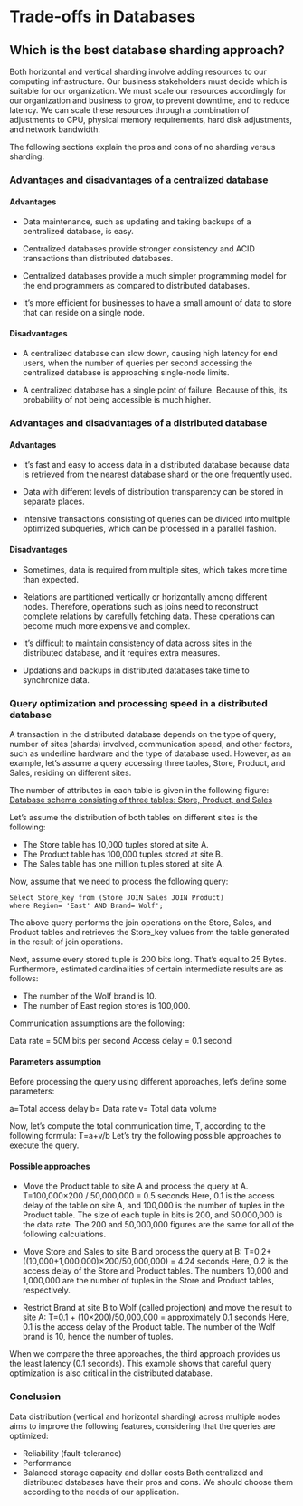 # Trade-offs in Databases
## Which is the best database sharding approach?
Both horizontal and vertical sharding involve adding resources to our computing infrastructure. Our business stakeholders must decide which is suitable for our organization. We must scale our resources accordingly for our organization and business to grow, to prevent downtime, and to reduce latency. We can scale these resources through a combination of adjustments to CPU, physical memory requirements, hard disk adjustments, and network bandwidth.

The following sections explain the pros and cons of no sharding versus sharding.

### Advantages and disadvantages of a centralized database
#### Advantages
- Data maintenance, such as updating and taking backups of a centralized database, is easy.

- Centralized databases provide stronger consistency and ACID transactions than distributed databases.

- Centralized databases provide a much simpler programming model for the end programmers as compared to distributed databases.

- It’s more efficient for businesses to have a small amount of data to store that can reside on a single node.

#### Disadvantages
- A centralized database can slow down, causing high latency for end users, when the number of queries per second accessing the centralized database is approaching single-node limits.

- A centralized database has a single point of failure. Because of this, its probability of not being accessible is much higher.

### Advantages and disadvantages of a distributed database
#### Advantages
- It’s fast and easy to access data in a distributed database because data is retrieved from the nearest database shard or the one frequently used.

- Data with different levels of distribution transparency can be stored in separate places.

- Intensive transactions consisting of queries can be divided into multiple optimized subqueries, which can be processed in a parallel fashion.

#### Disadvantages
- Sometimes, data is required from multiple sites, which takes more time than expected.

- Relations are partitioned vertically or horizontally among different nodes. Therefore, operations such as joins need to reconstruct complete relations by carefully fetching data. These operations can become much more expensive and complex.

- It’s difficult to maintain consistency of data across sites in the distributed database, and it requires extra measures.

- Updations and backups in distributed databases take time to synchronize data.
### Query optimization and processing speed in a distributed database
A transaction in the distributed database depends on the type of query, number of sites (shards) involved, communication speed, and other factors, such as underline hardware and the type of database used. However, as an example, let’s assume a query accessing three tables, Store, Product, and Sales, residing on different sites.

The number of attributes in each table is given in the following figure:
[Database schema consisting of three tables: Store, Product, and Sales](./3tables.jpg)

Let’s assume the distribution of both tables on different sites is the following:

- The Store table has 10,000 tuples stored at site A.
- The Product table has 100,000 tuples stored at site B.
- The Sales table has one million tuples stored at site A.

Now, assume that we need to process the following query:

```
Select Store_key from (Store JOIN Sales JOIN Product)
where Region= 'East' AND Brand='Wolf';
```
The above query performs the join operations on the Store, Sales, and Product tables and retrieves the Store_key values from the table generated in the result of join operations.

Next, assume every stored tuple is 200 bits long. That’s equal to 25 Bytes. Furthermore, estimated cardinalities of certain intermediate results are as follows:

- The number of the Wolf brand is 10.
- The number of East region stores is 100,000.

Communication assumptions are the following:

Data rate =  50M bits per second
Access delay = 0.1 second

#### Parameters assumption
Before processing the query using different approaches, let’s define some parameters:

a=Total access delay
b= Data rate
v= Total data volume

Now, let’s compute the total communication time, T, according to the following formula:
T=a+v/b
Let’s try the following possible approaches to execute the query.

#### Possible approaches

- Move the Product table to site A and process the query at A.
T=100,000×200 / 50,000,000 = 0.5 seconds
Here, 0.1 is the access delay of the table on site A, and 100,000 is the number of tuples in the Product table. The size of each tuple in bits is 200, and 50,000,000 is the data rate. The 200 and 50,000,000 figures are the same for all of the following calculations.

- Move Store and Sales to site B and process the query at B:
T=0.2+ ((10,000+1,000,000)×200/50,000,000) = 4.24 seconds
Here, 0.2 is the access delay of the Store and Product tables. The numbers 10,000 and 1,000,000 are the number of tuples in the Store and Product tables, respectively.

- Restrict Brand at site B to Wolf (called projection) and move the result to site A:
T=0.1 + (10×200)/50,000,000 = approximately 0.1 seconds
Here, 0.1 is the access delay of the Product table. The number of the Wolf brand is 10, hence the number of tuples.

When we compare the three approaches, the third approach provides us the least latency (0.1 seconds). This example shows that careful query optimization is also critical in the distributed database.


### Conclusion
Data distribution (vertical and horizontal sharding) across multiple nodes aims to improve the following features, considering that the queries are optimized:

- Reliability (fault-tolerance)
- Performance
- Balanced storage capacity and dollar costs
Both centralized and distributed databases have their pros and cons. We should choose them according to the needs of our application.
